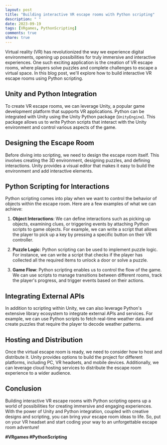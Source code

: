 ```yaml
---
layout: post
title: "Building interactive VR escape rooms with Python scripting"
description: " "
date: 2023-09-19
tags: [VRgames, PythonScripting]
comments: true
share: true
---
```


Virtual reality (VR) has revolutionized the way we experience digital environments, opening up possibilities for truly immersive and interactive experiences. One such exciting application is the creation of VR escape rooms, where players solve puzzles and complete challenges to escape a virtual space. In this blog post, we'll explore how to build interactive VR escape rooms using Python scripting.

## Unity and Python Integration

To create VR escape rooms, we can leverage Unity, a popular game development platform that supports VR applications. Python can be integrated with Unity using the Unity Python package (`UnityEngine`). This package allows us to write Python scripts that interact with the Unity environment and control various aspects of the game.

## Designing the Escape Room

Before diving into scripting, we need to design the escape room itself. This involves creating the 3D environment, designing puzzles, and defining interactions. Unity provides a visual editor that makes it easy to build the environment and add interactive elements.

## Python Scripting for Interactions

Python scripting comes into play when we want to control the behavior of objects within the escape room. Here are a few examples of what we can achieve:

1. **Object Interactions**: We can define interactions such as picking up objects, examining clues, or triggering events by attaching Python scripts to game objects. For example, we can write a script that allows the player to pick up a key by pressing a specific button on their VR controller.

2. **Puzzle Logic**: Python scripting can be used to implement puzzle logic. For instance, we can write a script that checks if the player has collected all the required items to unlock a door or solve a puzzle.

3. **Game Flow**: Python scripting enables us to control the flow of the game. We can use scripts to manage transitions between different rooms, track the player's progress, and trigger events based on their actions.

## Integrating External APIs

In addition to scripting within Unity, we can also leverage Python's extensive library ecosystem to integrate external APIs and services. For example, we can use Python scripts to fetch real-time weather data and create puzzles that require the player to decode weather patterns.

## Hosting and Distribution

Once the virtual escape room is ready, we need to consider how to host and distribute it. Unity provides options to build the project for different platforms, including PC, VR headsets, and mobile devices. Additionally, we can leverage cloud hosting services to distribute the escape room experience to a wider audience.

## Conclusion

Building interactive VR escape rooms with Python scripting opens up a world of possibilities for creating immersive and engaging experiences. With the power of Unity and Python integration, coupled with creative designs and scripting, you can bring your escape room ideas to life. So, put on your VR headset and start coding your way to an unforgettable escape room adventure!

**#VRgames #PythonScripting**